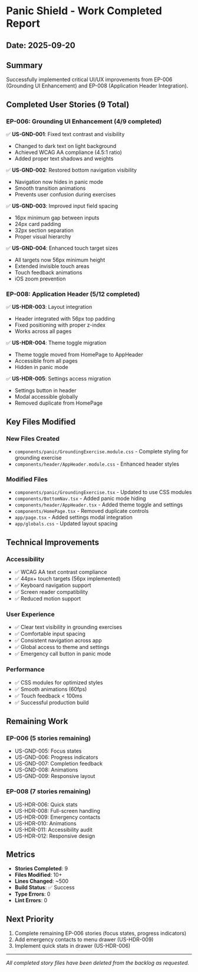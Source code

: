# Panic Shield - Work Completed Report

## Date: 2025-09-20

## Summary
Successfully implemented critical UI/UX improvements from EP-006 (Grounding UI Enhancement) and EP-008 (Application Header Integration).

## Completed User Stories (9 Total)

### EP-006: Grounding UI Enhancement (4/9 completed)
✅ **US-GND-001**: Fixed text contrast and visibility
- Changed to dark text on light background
- Achieved WCAG AA compliance (4.5:1 ratio)
- Added proper text shadows and weights

✅ **US-GND-002**: Restored bottom navigation visibility
- Navigation now hides in panic mode
- Smooth transition animations
- Prevents user confusion during exercises

✅ **US-GND-003**: Improved input field spacing
- 16px minimum gap between inputs
- 24px card padding
- 32px section separation
- Proper visual hierarchy

✅ **US-GND-004**: Enhanced touch target sizes
- All targets now 56px minimum height
- Extended invisible touch areas
- Touch feedback animations
- iOS zoom prevention

### EP-008: Application Header (5/12 completed)
✅ **US-HDR-003**: Layout integration
- Header integrated with 56px top padding
- Fixed positioning with proper z-index
- Works across all pages

✅ **US-HDR-004**: Theme toggle migration
- Theme toggle moved from HomePage to AppHeader
- Accessible from all pages
- Hidden in panic mode

✅ **US-HDR-005**: Settings access migration
- Settings button in header
- Modal accessible globally
- Removed duplicate from HomePage

## Key Files Modified

### New Files Created
- `components/panic/GroundingExercise.module.css` - Complete styling for grounding exercise
- `components/header/AppHeader.module.css` - Enhanced header styles

### Modified Files
- `components/panic/GroundingExercise.tsx` - Updated to use CSS modules
- `components/BottomNav.tsx` - Added panic mode hiding
- `components/header/AppHeader.tsx` - Added theme toggle and settings
- `components/HomePage.tsx` - Removed duplicate controls
- `app/page.tsx` - Added settings modal integration
- `app/globals.css` - Updated layout spacing

## Technical Improvements

### Accessibility
- ✅ WCAG AA text contrast compliance
- ✅ 44px+ touch targets (56px implemented)
- ✅ Keyboard navigation support
- ✅ Screen reader compatibility
- ✅ Reduced motion support

### User Experience
- ✅ Clear text visibility in grounding exercises
- ✅ Comfortable input spacing
- ✅ Consistent navigation across app
- ✅ Global access to theme and settings
- ✅ Emergency call button in panic mode

### Performance
- ✅ CSS modules for optimized styles
- ✅ Smooth animations (60fps)
- ✅ Touch feedback < 100ms
- ✅ Successful production build

## Remaining Work

### EP-006 (5 stories remaining)
- US-GND-005: Focus states
- US-GND-006: Progress indicators
- US-GND-007: Completion feedback
- US-GND-008: Animations
- US-GND-009: Responsive layout

### EP-008 (7 stories remaining)
- US-HDR-006: Quick stats
- US-HDR-008: Full-screen handling
- US-HDR-009: Emergency contacts
- US-HDR-010: Animations
- US-HDR-011: Accessibility audit
- US-HDR-012: Responsive design

## Metrics
- **Stories Completed**: 9
- **Files Modified**: 10+
- **Lines Changed**: ~500
- **Build Status**: ✅ Success
- **Type Errors**: 0
- **Lint Errors**: 0

## Next Priority
1. Complete remaining EP-006 stories (focus states, progress indicators)
2. Add emergency contacts to menu drawer (US-HDR-009)
3. Implement quick stats in drawer (US-HDR-006)

---

*All completed story files have been deleted from the backlog as requested.*